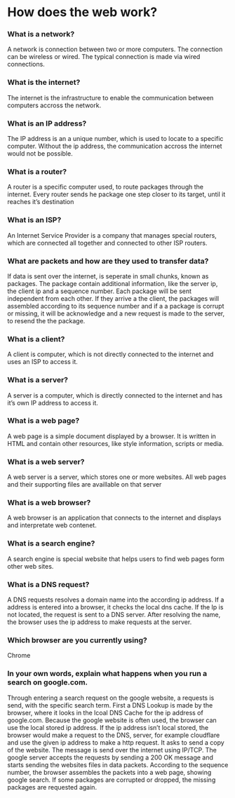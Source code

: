 # How does the web work?
### What is a network?
A network is connection between two or more computers. The connection can be wireless or wired. The typical connection is made via wired connections. 
### What is the internet?
The internet is the infrastructure to enable the communication between computers accross the network. 
### What is an IP address?
The IP address is an a unique number, which is used to locate to a specific computer. Without the ip address, the communication accross the internet would not be possible. 
### What is a router?
A router is a specific computer used, to route packages through the internet. Every router sends he package one step closer to its target, until it reaches it’s destination
### What is an ISP?
An Internet Service Provider is a company that manages special routers, which are connected all together and connected to other ISP routers.
### What are packets and how are they used to transfer data?
If data is sent over the internet, is seperate in small chunks, known as packages. The package contain additional information, like the server ip, the client ip and a sequence number. Each package will be sent independent from each other. If they arrive a the client, the packages will assembled according to its sequence number and if a a package is corrupt or missing, it will be acknowledge and a new request is made to the server, to resend the the package. 
### What is a client?
A client is computer, which is not directly connected to the internet and uses an ISP to access it. 
### What is a server?
A server is a computer, which is directly connected to the internet and has it’s own IP address to access it.
### What is a web page?
A web page is a simple document displayed by a browser. It is written in HTML and contain other resources, like style information,  scripts or media. 
### What is a web server?
A web server is a server, which stores one or more websites. All web pages and their supporting files are availlable on that server
### What is a web browser?
A web browser is an application that connects to the internet and displays and interpretate web contenet.
### What is a search engine?
A search engine is special website that helps users to find web pages form other web sites.
### What is a DNS request?
A DNS requests resolves a domain name into the according ip address. If a address is entered into a browser, it checks the local dns cache. If the Ip is not located, the request is sent to a DNS server. After resolving the name, the browser uses the ip address to make requests at the server.
### Which browser are you currently using?
Chrome
### In your own words, explain what happens when you run a search on google.com.
Through entering a search request on the google website, a requests is send, with the specific search term. First a DNS Lookup is made by the browser, where it looks in the lcoal DNS Cache for the ip address of google.com. Because the google website is often used, the browser can use the local stored ip address. If the ip address isn’t local stored, the browser would make a request to the DNS, server, for example cloudflare and use the given ip address to make a http request. It asks to send a copy of the website. The message is send over the internet using IP/TCP. The google server accepts the requests by sending a 200 OK message and starts sending the websites files in data packets. According to the sequence number, the browser assembles the packets into a web page, showing google search. If some packages are corrupted or dropped, the missing packages are requested again.
